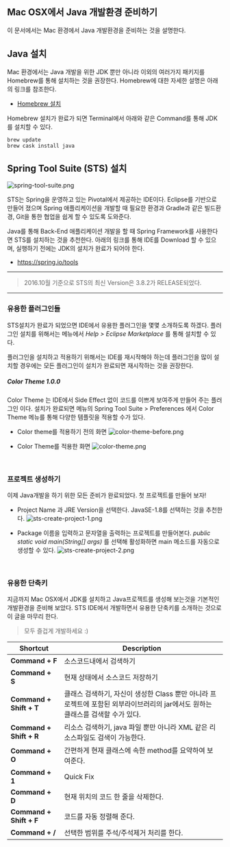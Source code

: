 ## Mac OSX에서 Java 개발환경 준비하기

이 문서에서는 Mac 환경에서 Java 개발환경을 준비하는 것을 설명한다.

## Java 설치

Mac 환경에서는 Java 개발을 위한 JDK 뿐만 아니라 이외의 여러가지 패키지를 Homebrew를 통해 설치하는 것을 권장한다. Homebrew에 대한 자세한 설명은 아래의 링크를 참조한다.

- [Homebrew 설치](https://github.com/wjdsupj/stunstun-wiki/blob/master/AWS/2016-10-04-local-install-homebrew.md)

Homebrew 설치가 완료가 되면 Terminal에서 아래와 같은 Command를 통해 JDK를 설치할 수 있다.
````
brew update
brew cask install java
````

## Spring Tool Suite (STS) 설치

![spring-tool-suite.png](/files/1807189325186482127)

STS는 Spring을 운영하고 있는 Pivotal에서 제공하는 IDE이다. Eclipse를 기반으로 만들어 졌으며 Spring 애플리케이션을 개발할 때 필요한 환경과 Gradle과 같은 빌드환경, Git을 통한 협업을 쉽게 할 수 있도록 도와준다. 

Java를 통해 Back-End 애플리케이션 개발을 할 때 Spring Framework를 사용한다면 STS를 설치하는 것을 추천한다. 아래의 링크를 통해 IDE를 Download 할 수 있으며, 실행하기 전에는 JDK의 설치가 완료가 되어야 한다.

- https://spring.io/tools

---
> 2016.10월 기준으로 STS의 최신 Version은 3.8.2가 RELEASE되었다.
---

### 유용한 플러그인들 

STS설치가 완료가 되었으면 IDE에서 유용한 플러그인을 몇몇 소개하도록 하겠다. 플러그인 설치를 위해서는 메뉴에서 _Help > Eclipse Marketplace_ 를 통해 설치할 수 있다.

플러그인을 설치하고 적용하기 위해서는 IDE를 재시작해야 하는데 플러그인을 많이 설치할 경우에는 모든 플러그인이 설치가 완료되면 재시작하는 것을 권장한다.

##### Color Theme 1.0.0

Color Theme 는 IDE에서 Side Effect 없이 코드를 이쁘게 보여주게 만들어 주는 플러그인 이다. 설치가 완료되면 메뉴의 Spring Tool Suite > Preferences 에서 Color Theme 메뉴를 통해 다양한 템플릿을 적용할 수가 있다.

- Color theme를 적용하기 전의 화면
![color-theme-before.png](/files/1807193319225233381)

- Color Theme를 적용한 화면
![color-theme.png](/files/1807193407001421126)


<br>

### 프로젝트 생성하기

이제 Java개발을 하기 위한 모든 준비가 완료되었다. 첫 프로젝트를 만들어 보자!

- Project Name 과 JRE Version을 선택한다. JavaSE-1.8를 선택하는 것을 추천한다. 
![sts-create-project-1.png](/files/1807194398166509500)

- Package 이름을 입력하고 문자열을 출력하는 프로젝트를 만들어본다. _public static void main(String[] args)_ 를 선택해 활성화하면 main 메소드를 자동으로 생성할 수 있다.
![sts-create-project-2.png](/files/1807194640895283282)

<br>

### 유용한 단축키

지금까지 Mac OSX에서 JDK를 설치하고 Java프로젝트를 생성해 보는것을 기본적인 개발환경을 준비해 보았다. STS IDE에서 개발하면서 유용한 단축키를 소개하는 것으로 이 글을 마무리 한다. 

> 모두 즐겁게 개발하세요 :)

 Shortcut | Description 
 ---|---
 **Command + F** | 소스코드내에서 검색하기
 **Command + S** | 현재 상태에서 소스코드 저장하기
 **Command + Shift + T** | 클래스 검색하기, 자신이 생성한 Class 뿐만 아니라 프로젝트에 포함된 외부라이브러리의 jar에서도 원하는 클래스를 검색할 수가 있다.
**Command + Shift + R** | 리소스 검색하기, java 파일 뿐만 아니라 XML 같은 리소스파일도 검색이 가능한다.
**Command + O** | 간편하게 현재 클래스에 속한 method를 요약하여 보여준다.
**Command + 1** | Quick Fix
**Command + D** | 현재 위치의 코드 한 줄을 삭제한다.
**Command + Shift + F** | 코드를 자동 정렬해 준다.
**Command + /** | 선택한 범위를 주석/주석제거 처리를 한다.
